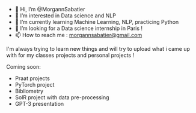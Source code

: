 - 👋 Hi, I’m @MorgannSabatier
- 👀 I’m interested in Data science and NLP
- 🌱 I’m currently learning Machine Learning, NLP, practicing Python
- 💞️ I’m looking for a Data science internship in Paris !
- 📫 How to reach me : morgannsabatier@gmail.com

I'm always trying to learn new things and will try to upload what i came up with for my classes projects and personal projects ! 

Coming soon:
- Praat projects 
- PyTorch project
- Bibliometry
- SolR project with data pre-processing
- GPT-3 presentation

<!---
MorgannSabatier/MorgannSabatier is a ✨ special ✨ repository because its `README.md` (this file) appears on your GitHub profile.
You can click the Preview link to take a look at your changes.
--->

